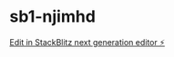 # sb1-njimhd

[Edit in StackBlitz next generation editor ⚡️](https://stackblitz.com/~/github.com/Analist009/sb1-njimhd)
